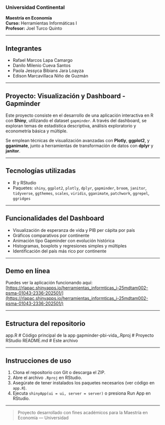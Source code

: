 ### Universidad Continental  
**Maestría en Economía**  
**Curso:** Herramientas Informáticas I  
**Profesor:** Joel Turco Quinto

---

##  Integrantes

- Rafael Marcos Lapa Camargo  
- Danilo Milenio Cueva Santos  
- Paola Jessyca Bibians Jara Loayza  
- Edison Marcavillaca Niño de Guzmán

---

##  Proyecto: Visualización y Dashboard - Gapminder

Este proyecto consiste en el desarrollo de una aplicación interactiva en R con **Shiny**, utilizando el dataset `gapminder`. A través del dashboard, se exploran temas de estadística descriptiva, análisis exploratorio y econometría básica y múltiple.

Se emplean técnicas de visualización avanzadas con **Plotly**, **ggplot2**, y **gganimate**, junto a herramientas de transformación de datos con **dplyr** y **janitor**.

---

##  Tecnologías utilizadas

- R y RStudio
- Paquetes: `shiny`, `ggplot2`, `plotly`, `dplyr`, `gapminder`, `broom`, `janitor`, `tidyverse`, `ggthemes`, `scales`, `viridis`, `gganimate`, `patchwork`, `ggrepel`, `ggridges`

---

## Funcionalidades del Dashboard

-  Visualización de esperanza de vida y PIB per cápita por país  
-  Gráficos comparativos por continente  
-  Animación tipo Gapminder con evolución histórica  
-  Histogramas, boxplots y regresiones simples y múltiples  
-  Identificación del país más rico por continente  

---

##  Demo en línea

 Puedes ver la aplicación funcionando aquí:  
 [https://rlapac.shinyapps.io/herramientas_informticas_i-25mdtam002-psma-01043-2336-202501/](https://rlapac.shinyapps.io/herramientas_informticas_i-25mdtam002-psma-01043-2336-202501/)

---

##  Estructura del repositorio

 app.R # Código principal de la app
 gapminder-pbi-vida_.Rproj # Proyecto RStudio
 README.md # Este archivo

---

##  Instrucciones de uso

1. Clona el repositorio con Git o descarga el ZIP.
2. Abre el archivo `.Rproj` en RStudio.
3. Asegúrate de tener instalados los paquetes necesarios (ver código en `app.R`).
4. Ejecuta `shinyApp(ui = ui, server = server)` o presiona Run App en RStudio.

---

> Proyecto desarrollado con fines académicos para la Maestría en Economía — Universidad


